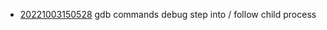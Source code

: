 - [20221003150528](/zet/20221003150528/README.md) gdb commands debug step into / follow child process
